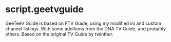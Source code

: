 script.geetvguide
===================

GeeTeeV Guide is based on FTV Guide, using my modified ini and custom channel listings.
With some additions from the DNA TV Guide, and probably others.
Based on the original TV Guide by twinther.


